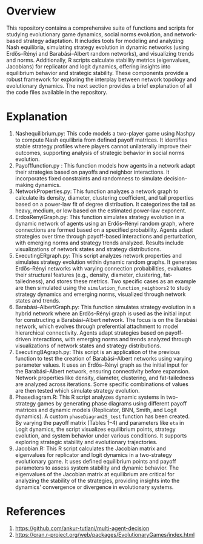 # Overview
This repository contains a comprehensive suite of functions and scripts for studying evolutionary game dynamics, social norms evolution, and network-based strategy adaptation. It includes tools for modeling and analyzing Nash equilibria, simulating strategy evolution in dynamic networks (using Erdős–Rényi and Barabási–Albert random networks), and visualizing trends and norms. Additionally, R scripts calculate stability metrics (eigenvalues, Jacobians) for replicator and logit dynamics, offering insights into equilibrium behavior and strategic stability. These components provide a robust framework for exploring the interplay between network topology and evolutionary dynamics.
The next section provides a brief explanation of all the code files available in the repository.

# Explanation
1. Nashequilibrium.py: This code models a two-player game using Nashpy to compute Nash equilibria from defined payoff matrices. It identifies stable strategy profiles where players cannot unilaterally improve their outcomes, supporting analysis of strategic behavior in social norms evolution.
2. Payofffunction.py : This function models how agents in a network adapt their strategies based on payoffs and neighbor interactions. It incorporates fixed constraints and randomness to simulate decision-making dynamics.
3. NetworkProperties.py: This function analyzes a network graph to calculate its density, diameter, clustering coefficient, and tail properties based on a power-law fit of degree distribution. It categorizes the tail as heavy, medium, or low based on the estimated power-law exponent.
4. ErdosRenyiGraph.py: This function simulates strategy evolution in a dynamic network of agents using an Erdős–Rényi random graph, where connections are formed based on a specified probability. Agents adapt strategies over time through payoff-based interactions and perturbation, with emerging norms and strategy trends analyzed. Results include visualizations of network states and strategy distributions.
5. ExecutingERgraph.py: This script analyzes network properties and simulates strategy evolution within dynamic random graphs. It generates Erdős–Rényi networks with varying connection probabilities, evaluates their structural features (e.g., density, diameter, clustering, fat-tailedness), and stores these metrics. Two specific cases as an example are then simulated using the `simulation_function_neighbors2` to study strategy dynamics and emerging norms, visualized through network states and trends.
6. Barabási–AlbertGraph.py: This function simulates strategy evolution in a hybrid network where an Erdős–Rényi graph is used as the initial input for constructing a Barabási–Albert network. The focus is on the Barabási network, which evolves through preferential attachment to model hierarchical connectivity. Agents adapt strategies based on payoff-driven interactions, with emerging norms and trends analyzed through visualizations of network states and strategy distributions.
7. ExecutingBAgraph.py: This script is an application of the previous function to test the creation of Barabási–Albert networks using varying parameter values. It uses an Erdős–Rényi graph as the initial input for the Barabási–Albert network, ensuring connectivity before expansion. Network properties like density, diameter, clustering, and fat-tailedness are analyzed across iterations. Some specific combinations of values are then tested which simulate strategy evolution.
8. Phasediagram.R: This R script analyzes dynamic systems in two-strategy games by generating phase diagrams using different payoff matrices and dynamic models (Replicator, BNN, Smith, and Logit dynamics). A custom `phaseDiagram2S_test` function has been created. By varying the payoff matrix (Tables 1–4) and parameters like `eta` in Logit dynamics, the script visualizes equilibrium points, strategy evolution, and system behavior under various conditions. It supports exploring strategic stability and evolutionary trajectories.
9. Jacobian.R: This R script calculates the Jacobian matrix and eigenvalues for replicator and logit dynamics in a two-strategy evolutionary game. It uses defined equilibrium points and payoff parameters to assess system stability and dynamic behavior. The eigenvalues of the Jacobian matrix at equilibrium are critical for analyzing the stability of the strategies, providing insights into the dynamics' convergence or divergence in evolutionary systems.


# References
1. https://github.com/ankur-tutlani/multi-agent-decision
2. https://cran.r-project.org/web/packages/EvolutionaryGames/index.html
